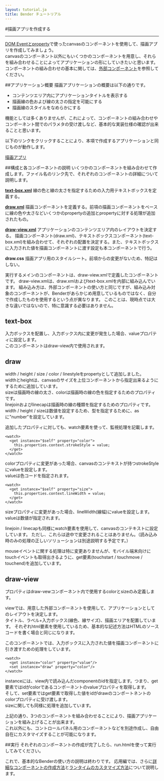 ```yaml
---
layout: tutorial.ja
title: Bender チュートリアル
---
```

#描画アプリを作成する

-----
[DOM Eventとproperty](canvas.ja.html)で使ったcanvasのコンポーネントを使用して、描画アプリを作成してみましょう。  
canvasのコンポーネント以外にもいくつかのコンポーネントを用意し、それらを組み合わせることによってアプリケーションの形にしていきたいと思います。コンポーネントの組み合わせの基本に関しては、[外部コンポーネント](external-component.ja.html)を参照してください。

##アプリケーション概要
描画アプリケーションの概要は以下の通りです。
<ul class="item">
  <li>コンテンツエリア内にアプリケーションタイトルを表示する</li>
  <li>描画線の色および線の太さの指定を可能にする</li>
  <li>描画線のスタイルをなめらかにする</li>
</ul>
機能としては多くありませんが、これによって、コンポーネントの組み合わせやコンポーネント間でのパラメタの受け渡しなど、基本的な実装仕様の確認が出来ることと思います。

以下のリンクをクリックすることにより、本項で作成するアプリケーションと同じものが動作します。

[描画アプリ](../../run.html?href=docs/tutorial/draw_app/draw-view.xml)

##構成と各コンポーネントの説明
いくつかのコンポーネントを組み合わせて作成します。ファイル名のリンク先で、それぞれのコンポーネントの詳細について説明します。

<strong><a href="#text-box-title">text-box.xml</a></strong>
線の色と線の太さを指定するための入力用テキストボックスを定義する。

<strong><a href="#draw-title">draw.xml</a></strong>
描画コンポーネントを定義する。前項の描画コンポーネントをベースに線の色や太さなどいくつかのpropertyの追加とpropertyに対する処理が追加されたもの。

<strong><a href="#draw-view-title">draw-view.xml</a></strong>
アプリケーションのコンテンツエリア内のレイアウトを決定する。
描画コンポーネント(draw.xml)、テキストボックスコンポーネント(text-box.xml)を組み合わせて、それぞれの配置を決定する。また、テキストボックスに入力された値を描画コンポーネントに渡す設定も本コンポーネントで行う。

<strong>draw.css</strong>
描画アプリ用のスタイルシート。前項からの変更がないため、特記はしない。

実行するメインのコンポーネントは、draw-view.xmlで定義したコンポーネントです。
draw-view.xmlは、draw.xmlおよびtext-box.xmlを内部に組み込んでいます。
組み込み方は、外部コンポーネントの使い方と同じですが、組み込み対象のコンポーネントが、Benderがあらかじめ用意しているものではなく、自分で作成したものを使用するという点が異なります。
このことは、現時点では大きな違いではないので、特に意識する必要はありません。

<h2 id="text-box-title">text-box</h2>

<blockquote class="code" id="text-box">
</blockquote>
<script src="../../flexo.js">
</script>
<script>
flexo.ez_xhr("draw_app/text-box.xml", { responseType: "text"}, function (req) {
  document.querySelector("#text-box").appendChild(flexo.$pre(req.response));
});
</script>

入力ボックスを配置し、入力ボックス内に変更が発生した場合、valueプロパティに設定します。  
このコンポーネントはdraw-view内で使用されます。


<h2 id="draw-title">draw</h2>

<blockquote class="code" id="draw">
</blockquote>
<script src="../../flexo.js">
</script>
<script>
flexo.ez_xhr("draw_app/draw.xml", { responseType: "text"}, function (req) {
  document.querySelector("#draw").appendChild(flexo.$pre(req.response));
});
</script>

<property name="context" as="dynamic"
  value="this.views.$root.getContext('2d')" />
<property name="width" as="number" />
<property name="height" as="number" />
<property name="down" as="boolean" value="false" />
<property name="size" as="number" />
<property name="color" />
<property name="linejoin" value="round"/>
<property name="linecap" value="round"/>

width / height / size / color / linestyleをpropertyとして追加しました。  
widthとheightは、canvasのサイズを上位コンポーネントから指定出来るようにするために追加しています。  
sizeは描画時の線の太さ、colorは描画時の線の色を指定するためのプロパティです。  
linejoinおよびlinecapは描画時の線の種類を指定するためのプロパティです。  
width / height / sizeは数値を設定するため、型を指定するために、asに"number"を設定しています。  

追加したプロパティに対しても、watch要素を使って、監視処理を記載します。  

	<watch>
	  <get instance="$self" property="color">
	    this.properties.context.strokeStyle = value;
	  </get>
	</watch>
colorプロパティに変更があった場合、canvasのコンテキストが持つstrokeStyleにvalueを設定します。  
valueは色コードを指定されます。

	<watch>
	  <get instance="$self" property="size">
	    this.properties.context.lineWidth = value;
	  </get>
	</watch>
sizeプロパティに変更があった場合、lineWidth(線幅)にvalueを設定します。  
valueは数値が指定されます。

linejoin / linecapも同様にwatch要素を使用して、canvasのコンテキストに設定しています。
ただし、これらは途中で変更されることはありません。（読み込み時のみの処理の正しいソリューションは別途説明する予定です。）

mouseイベントに関する処理は特に変更ありませんが、モバイル端末向けにtouchイベントも取得出きるように、get要素(touchstart / touchmove / touchend)を追加しています。


<h2 id="draw-view-title">draw-view</h2>


<blockquote class="code" id="draw-view">
</blockquote>
<script src="../../flexo.js">
</script>
<script>
flexo.ez_xhr("draw_app/draw-view.xml", { responseType: "text"}, function (req) {
  document.querySelector("#draw-view").appendChild(flexo.$pre(req.response));
});
</script>

プロパティはdraw-vewコンポーネント内で使用するcolorとsizeのみ定義します。

viewでは、用意した外部コンポーネントを使用して、アプリケーションとしてのレイアウトを決定します。  
タイトル、ラベル+入力ボックス(線色、線サイズ)、描画エリアを配置しています。
それぞれhtml要素を使用しているため、基本的な記述方法はHTMLのソースコードを書く場合と同じになります。  

このコンポーネントでは、入力ボックスに入力された値を描画コンポーネントに引き渡すための処理をしています。

	<watch>
	  <get instance="color" property="value"/>
	  <set instance="draw" property="color"/>
	</watch>
instanceには、view内で読み込んだcomponentのidを指定します。つまり、get要素ではidがcolorであるコンポーネントのvalueプロパティを取得します。  
そして、set要素ではget要素で取得した値をidがdrawのコンポートネントのcolorプロパティに受け渡します。  
sizeに関しても同様に処理を追加しています。

上記の通り、3つのコンポーネントを組み合わせることにより、描画アプリケーションを組み上げることが出来ます。  
これ以外にも、コントロールパネル用のコンポーネントなどを別途作成し、自由自在にカスタマイズすることが可能になります。


##実行
それぞれのコンポーネントの作成が完了したら、run.htmlを使って実行してみてください。


これで、基本的なBenderの使い方の説明は終わりです。
応用編では、さらに[詳細なコンポーネントの作成方法]()と[ランタイムのカスタマイズ方法]()について説明します。











